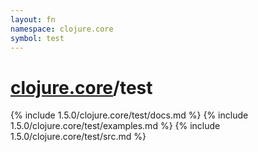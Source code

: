 ```yaml
---
layout: fn
namespace: clojure.core
symbol: test
---
```


# [clojure.core](../)/test

{% include 1.5.0/clojure.core/test/docs.md %}
{% include 1.5.0/clojure.core/test/examples.md %}
{% include 1.5.0/clojure.core/test/src.md %}

